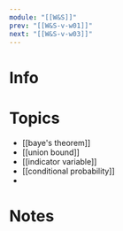 ```yaml
---
module: "[[W&S]]"
prev: "[[W&S-v-w01]]"
next: "[[W&S-v-w03]]"
---
```

# Info


# Topics
- [[baye's theorem]]
- [[union bound]]
- [[indicator variable]]
- [[conditional probability]]
- 

# Notes

